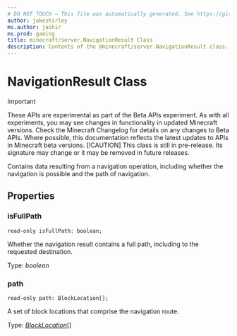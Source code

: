 ```yaml
---
# DO NOT TOUCH — This file was automatically generated. See https://github.com/mojang/minecraftapidocsgenerator to modify descriptions, examples, etc.
author: jakeshirley
ms.author: jashir
ms.prod: gaming
title: minecraft/server.NavigationResult Class
description: Contents of the @minecraft/server.NavigationResult class.
---
```

# NavigationResult Class
>[!IMPORTANT]
>These APIs are experimental as part of the Beta APIs experiment. As with all experiments, you may see changes in functionality in updated Minecraft versions. Check the Minecraft Changelog for details on any changes to Beta APIs. Where possible, this documentation reflects the latest updates to APIs in Minecraft beta versions.
> [!CAUTION]
> This class is still in pre-release.  Its signature may change or it may be removed in future releases.

Contains data resulting from a navigation operation, including whether the navigation is possible and the path of navigation.

## Properties

### **isFullPath**
`read-only isFullPath: boolean;`

Whether the navigation result contains a full path, including to the requested destination.

Type: *boolean*

### **path**
`read-only path: BlockLocation[];`

A set of block locations that comprise the navigation route.

Type: [*BlockLocation*](BlockLocation.md)[]
